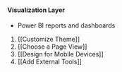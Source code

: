 #### Visualization Layer
- Power BI reports and dashboards

1. [[Customize Theme]]
2. [[Choose a Page View]]
3. [[Design for Mobile Devices]]
4. [[Add External Tools]]


